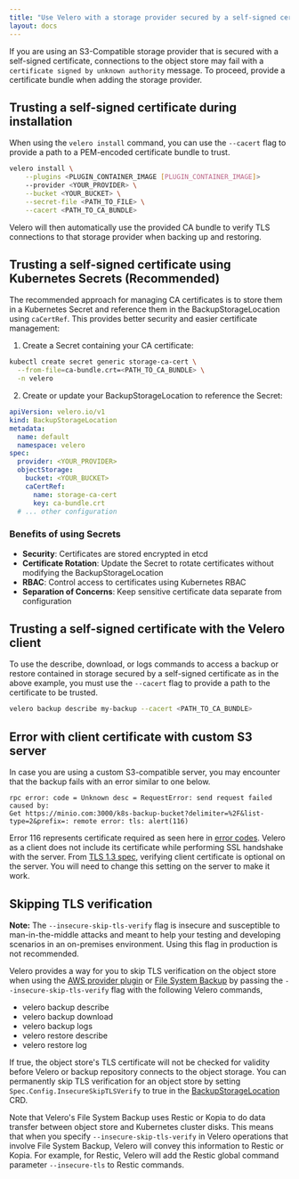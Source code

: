 ```yaml
---
title: "Use Velero with a storage provider secured by a self-signed certificate"
layout: docs
---
```


If you are using an S3-Compatible storage provider that is secured with a self-signed certificate, connections to the object store may fail with a `certificate signed by unknown authority` message.
To proceed, provide a certificate bundle when adding the storage provider.

## Trusting a self-signed certificate during installation

When using the `velero install` command, you can use the `--cacert` flag to provide a path
to a PEM-encoded certificate bundle to trust.

```bash
velero install \
    --plugins <PLUGIN_CONTAINER_IMAGE [PLUGIN_CONTAINER_IMAGE]>
    --provider <YOUR_PROVIDER> \
    --bucket <YOUR_BUCKET> \
    --secret-file <PATH_TO_FILE> \
    --cacert <PATH_TO_CA_BUNDLE>
```

Velero will then automatically use the provided CA bundle to verify TLS connections to
that storage provider when backing up and restoring.

## Trusting a self-signed certificate using Kubernetes Secrets (Recommended)

The recommended approach for managing CA certificates is to store them in a Kubernetes Secret and reference them in the BackupStorageLocation using `caCertRef`. This provides better security and easier certificate management:

1. Create a Secret containing your CA certificate:

```bash
kubectl create secret generic storage-ca-cert \
  --from-file=ca-bundle.crt=<PATH_TO_CA_BUNDLE> \
  -n velero
```

2. Create or update your BackupStorageLocation to reference the Secret:

```yaml
apiVersion: velero.io/v1
kind: BackupStorageLocation
metadata:
  name: default
  namespace: velero
spec:
  provider: <YOUR_PROVIDER>
  objectStorage:
    bucket: <YOUR_BUCKET>
    caCertRef:
      name: storage-ca-cert
      key: ca-bundle.crt
  # ... other configuration
```

### Benefits of using Secrets

- **Security**: Certificates are stored encrypted in etcd
- **Certificate Rotation**: Update the Secret to rotate certificates without modifying the BackupStorageLocation
- **RBAC**: Control access to certificates using Kubernetes RBAC
- **Separation of Concerns**: Keep sensitive certificate data separate from configuration

## Trusting a self-signed certificate with the Velero client

To use the describe, download, or logs commands to access a backup or restore contained
in storage secured by a self-signed certificate as in the above example, you must use
the `--cacert` flag to provide a path to the certificate to be trusted.

```bash
velero backup describe my-backup --cacert <PATH_TO_CA_BUNDLE>
```

## Error with client certificate with custom S3 server

In case you are using a custom S3-compatible server, you may encounter that the backup fails with an error similar to one below.

```
rpc error: code = Unknown desc = RequestError: send request failed caused by:
Get https://minio.com:3000/k8s-backup-bucket?delimiter=%2F&list-type=2&prefix=: remote error: tls: alert(116)
```

Error 116 represents certificate required as seen here in [error codes](https://datatracker.ietf.org/doc/html/rfc8446#appendix-B.2).
Velero as a client does not include its certificate while performing SSL handshake with the server.
From [TLS 1.3 spec](https://tools.ietf.org/html/rfc8446), verifying client certificate is optional on the server.
You will need to change this setting on the server to make it work.


## Skipping TLS verification

**Note:** The `--insecure-skip-tls-verify` flag is insecure and susceptible to man-in-the-middle attacks and meant to help your testing and developing scenarios in an on-premises environment. Using this flag in production is not recommended.

Velero provides a way for you to skip TLS verification on the object store when using the [AWS provider plugin](https://github.com/vmware-tanzu/velero-plugin-for-aws) or [File System Backup](file-system-backup.md) by passing the `--insecure-skip-tls-verify` flag with the following Velero commands,

* velero backup describe
* velero backup download
* velero backup logs
* velero restore describe
* velero restore log

If true, the object store's TLS certificate will not be checked for validity before Velero or backup repository connects to the object storage. You can permanently skip TLS verification for an object store by setting `Spec.Config.InsecureSkipTLSVerify` to true in the [BackupStorageLocation](api-types/backupstoragelocation.md) CRD.

Note that Velero's File System Backup uses Restic or Kopia to do data transfer between object store and Kubernetes cluster disks. This means that when you specify `--insecure-skip-tls-verify` in Velero operations that involve File System Backup, Velero will convey this information to Restic or Kopia. For example, for Restic, Velero will add the Restic global command parameter `--insecure-tls` to Restic commands.
